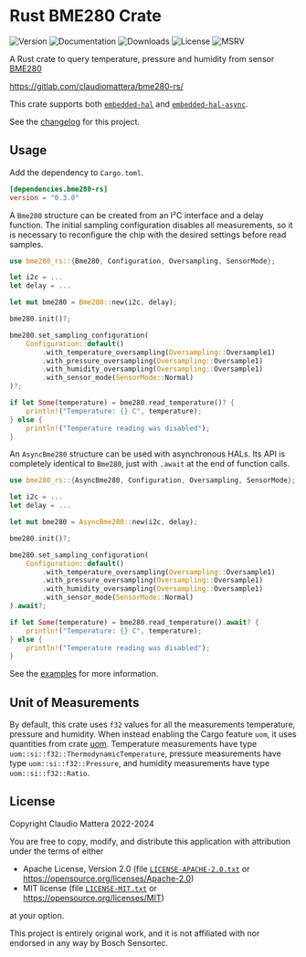 Rust BME280 Crate
====

![Version](https://img.shields.io/crates/v/bme280-rs)
![Documentation](https://img.shields.io/docsrs/bme280-rs/0.3.0)
![Downloads](https://img.shields.io/crates/dv/bme280-rs/0.3.0)
![License](https://img.shields.io/crates/l/bme280-rs/0.3.0)
![MSRV](https://img.shields.io/crates/msrv/bme280-rs/0.3.0)

A Rust crate to query temperature, pressure and humidity from sensor [BME280]

<https://gitlab.com/claudiomattera/bme280-rs/>

[BME280]: https://www.bosch-sensortec.com/products/environmental-sensors/humidity-sensors-bme280/

This crate supports both [`embedded-hal`][embedded-hal] and [`embedded-hal-async`][embedded-hal-async].

[embedded-hal]: https://crates.io/crates/embedded-hal
[embedded-hal-async]: https://crates.io/crates/embedded-hal-async

See the [changelog](./CHANGELOG.md) for this project.


Usage
----

Add the dependency to `Cargo.toml`.

~~~~toml
[dependencies.bme280-rs]
version = "0.3.0"
~~~~

A `Bme280` structure can be created from an I²C interface and a delay function.
The initial sampling configuration disables all measurements, so it is necessary to reconfigure the chip with the desired settings before read samples.

~~~~rust
use bme280_rs::{Bme280, Configuration, Oversampling, SensorMode};

let i2c = ...
let delay = ...

let mut bme280 = Bme280::new(i2c, delay);

bme280.init()?;

bme280.set_sampling_configuration(
    Configuration::default()
        .with_temperature_oversampling(Oversampling::Oversample1)
        .with_pressure_oversampling(Oversampling::Oversample1)
        .with_humidity_oversampling(Oversampling::Oversample1)
        .with_sensor_mode(SensorMode::Normal)
)?;

if let Some(temperature) = bme280.read_temperature()? {
    println!("Temperature: {} C", temperature);
} else {
    println!("Temperature reading was disabled");
}
~~~~

An `AsyncBme280` structure can be used with asynchronous HALs.
Its API is completely identical to `Bme280`, just with `.await` at the end of function calls.

~~~~rust
use bme280_rs::{AsyncBme280, Configuration, Oversampling, SensorMode};

let i2c = ...
let delay = ...

let mut bme280 = AsyncBme280::new(i2c, delay);

bme280.init()?;

bme280.set_sampling_configuration(
    Configuration::default()
        .with_temperature_oversampling(Oversampling::Oversample1)
        .with_pressure_oversampling(Oversampling::Oversample1)
        .with_humidity_oversampling(Oversampling::Oversample1)
        .with_sensor_mode(SensorMode::Normal)
).await?;

if let Some(temperature) = bme280.read_temperature().await? {
    println!("Temperature: {} C", temperature);
} else {
    println!("Temperature reading was disabled");
}
~~~~

See the [examples](./examples) for more information.


Unit of Measurements
----

By default, this crate uses `f32` values for all the measurements temperature, pressure and humidity.
When instead enabling the Cargo feature `uom`, it uses quantities from crate [uom].
Temperature measurements have type `uom::si::f32::ThermodynamicTemperature`, pressure measurements have type `uom::si::f32::Pressure`, and humidity measurements have type `uom::si::f32::Ratio`.

[uom]: https://crates.io/crates/uom


License
----

Copyright Claudio Mattera 2022-2024


You are free to copy, modify, and distribute this application with attribution under the terms of either

 * Apache License, Version 2.0
   (file [`LICENSE-APACHE-2.0.txt`](./LICENSE-APACHE-2.0.txt) or <https://opensource.org/licenses/Apache-2.0>)
 * MIT license
   (file [`LICENSE-MIT.txt`](./LICENSE-MIT.txt) or <https://opensource.org/licenses/MIT>)

at your option.

This project is entirely original work, and it is not affiliated with nor endorsed in any way by Bosch Sensortec.
